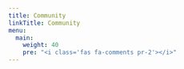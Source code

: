 ```yaml
---
title: Community
linkTitle: Community
menu:
  main:
    weight: 40
    pre: "<i class='fas fa-comments pr-2'></i>"
---
```


<!--add blocks of content here to add more sections to the community page -->
